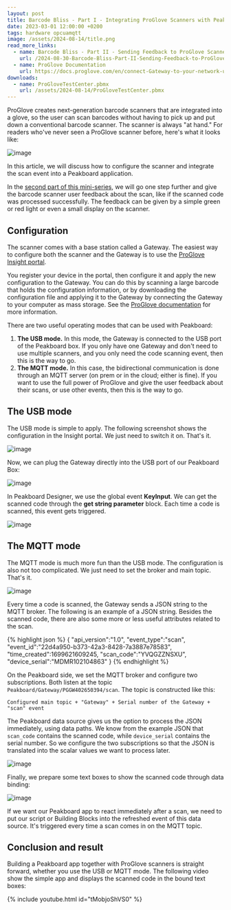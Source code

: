 ```yaml
---
layout: post
title: Barcode Bliss - Part I - Integrating ProGlove Scanners with Peakboard
date: 2023-03-01 12:00:00 +0200
tags: hardware opcuamqtt
image: /assets/2024-08-14/title.png
read_more_links:
  - name: Barcode Bliss - Part II - Sending Feedback to ProGlove Scanners
    url: /2024-08-30-Barcode-Bliss-Part-II-Sending-Feedback-to-ProGlove-Scanners.html
  - name: ProGlove Documentation
    url: https://docs.proglove.com/en/connect-Gateway-to-your-network-using-mqtt-integration.html
downloads:
  - name: ProGloveTestCenter.pbmx
    url: /assets/2024-08-14/ProGloveTestCenter.pbmx
---
```

ProGlove creates next-generation barcode scanners that are integrated into a glove, so the user can scan barcodes without having to pick up and put down a conventional barcode scanner. The scanner is always "at hand." For readers who've never seen a ProGlove scanner before, here's what it looks like:

![image](/assets/2024-08-14/010.png)

In this article, we will discuss how to configure the scanner and integrate the scan event into a Peakboard application.

In the [second part of this mini-series]((/2024-08-30-Barcode-Bliss-Part-II-Sending-Feedback-to-ProGlove-Scanners.html)), we will go one step further and give the barcode scanner user feedback about the scan, like if the scanned code was processed successfully. The feedback can be given by a simple green or red light or even a small display on the scanner.

## Configuration

The scanner comes with a base station called a Gateway. The easiest way to configure both the scanner and the Gateway is to use the [ProGlove Insight portal](https://insight.proglove.com/).

You register your device in the portal, then configure it and apply the new configuration to the Gateway. You can do this by scanning a large barcode that holds the configuration information, or by downloading the configuration file and applying it to the Gateway by connecting the Gateway to your computer as mass storage. See the [ProGlove documentation](https://docs.proglove.com/?lang=en) for more information.

There are two useful operating modes that can be used with Peakboard:

1. **The USB mode.** In this mode, the Gateway is connected to the USB port of the Peakboard box. If you only have one Gateway and don't need to use multiple scanners, and you only need the code scanning event, then this is the way to go.
2. **The MQTT mode.** In this case, the bidirectional communication is done through an MQTT server (on prem or in the cloud; either is fine). If you want to use the full power of ProGlove and give the user feedback about their scans, or use other events, then this is the way to go.

## The USB mode

The USB mode is simple to apply. The following screenshot shows the configuration in the Insight portal. We just need to switch it on. That's it.

![image](/assets/2024-08-14/020.png)

Now, we can plug the Gateway directly into the USB port of our Peakboard Box:

![image](/assets/2024-08-14/030.jpg)

In Peakboard Designer, we use the global event **KeyInput**. We can get the scanned code through the **get string parameter** block. Each time a code is scanned, this event gets triggered.

![image](/assets/2024-08-14/040.png)

## The MQTT mode

The MQTT mode is much more fun than the USB mode. The configuration is also not too complicated. We just need to set the broker and main topic. That's it.

![image](/assets/2024-08-14/050.png)

Every time a code is scanned, the Gateway sends a JSON string to the MQTT broker. The following is an example of a JSON string. Besides the scanned code, there are also some more or less useful attributes related to the scan.

{% highlight json %}
{
    "api_version":"1.0",
    "event_type":"scan",
    "event_id":"22d4a950-b373-42a3-8428-7a3887e78583",
    "time_created":1699621609245,
    "scan_code":"YVQGZZNSXU",
    "device_serial":"MDMR102104863"
}
{% endhighlight %}

On the Peakboard side, we set the MQTT broker and configure two subscriptions. Both listen at the topic `Peakboard/Gateway/PGGW402650394/scan`. The topic is constructed like this:
```
Configured main topic + "Gateway" + Serial number of the Gateway + "scan" event
```

The Peakboard data source gives us the option to process the JSON immediately, using data paths. We know from the example JSON that `scan_code` contains the scanned code, while `device_serial` contains the serial number. So we configure the two subscriptions so that the JSON is translated into the scalar values we want to process later.

![image](/assets/2024-08-14/060.png)

Finally, we prepare some text boxes to show the scanned code through data binding:

![image](/assets/2024-08-14/070.png)

If we want our Peakboard app to react immediately after a scan, we need to put our script or Building Blocks into the refreshed event of this data source. It's triggered every time a scan comes in on the MQTT topic.

## Conclusion and result

Building a Peakboard app together with ProGlove scanners is straight forward, whether you use the USB or MQTT mode. The following video show the simple app and displays the scanned code in the bound text boxes:

{% include youtube.html id="tMobjoShVS0" %}
